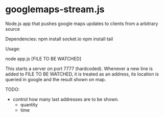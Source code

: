googlemaps-stream.js
====================

Node.js app that pushes google maps updates to clients from a arbitrary source

Dependencies:
npm install socket.io
npm install tail

Usage:

node app.js [FILE TO BE WATCHED]

This starts a server on port 7777 (hardcoded).
Whenever a new line is added to FILE TO BE WATCHED, it is treated as an address, its location is queried in google and the result shown on map.


TODO:
- control how many last addresses are to be shown.
    * quantity
    * time

